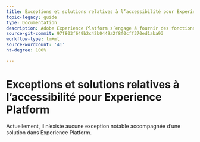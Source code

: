 ```yaml
---
title: Exceptions et solutions relatives à l’accessibilité pour Experience Platform
topic-legacy: guide
type: Documentation
description: Adobe Experience Platform s’engage à fournir des fonctionnalités accessibles et inclusives à tous les individus.
source-git-commit: 97f803f649b2c42b0449a2f8f0cff370ed1aba93
workflow-type: tm+mt
source-wordcount: '41'
ht-degree: 100%

---
```



# Exceptions et solutions relatives à l’accessibilité pour Experience Platform

Actuellement, il n’existe aucune exception notable accompagnée d’une solution dans Experience Platform.